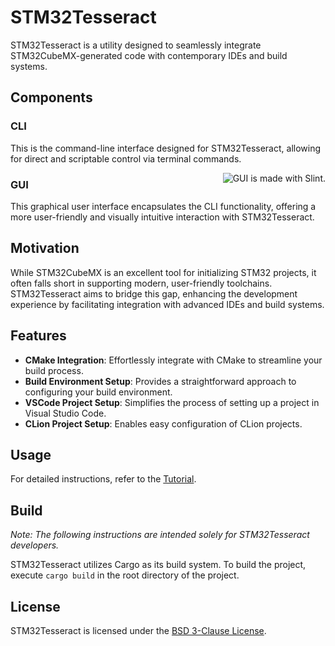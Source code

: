 # STM32Tesseract
STM32Tesseract is a utility designed to seamlessly integrate STM32CubeMX-generated code with contemporary IDEs and build systems.

## Components
### CLI
This is the command-line interface designed for STM32Tesseract, allowing for direct and scriptable control via terminal commands.

<img style="float: right;" src="https://cdn.jsdelivr.net/gh/slint-ui/slint/logo/madewithslint/madewithslint-logo-dark/madewithslint-logo-dark.svg" alt="GUI is made with Slint.">

### GUI
This graphical user interface encapsulates the CLI functionality, offering a more user-friendly and visually intuitive interaction with STM32Tesseract.

<div style="clear: both;">

## Motivation
While STM32CubeMX is an excellent tool for initializing STM32 projects, it often falls short in supporting modern, user-friendly toolchains. STM32Tesseract aims to bridge this gap, enhancing the development experience by facilitating integration with advanced IDEs and build systems.

## Features
- **CMake Integration**: Effortlessly integrate with CMake to streamline your build process.
- **Build Environment Setup**: Provides a straightforward approach to configuring your build environment.
- **VSCode Project Setup**: Simplifies the process of setting up a project in Visual Studio Code.
- **CLion Project Setup**: Enables easy configuration of CLion projects.

## Usage
For detailed instructions, refer to the [Tutorial](Tutorial.md).

## Build
*Note: The following instructions are intended solely for STM32Tesseract developers.*

STM32Tesseract utilizes Cargo as its build system. To build the project, execute `cargo build` in the root directory of the project.

## License
STM32Tesseract is licensed under the [BSD 3-Clause License](../LICENSE.md).
